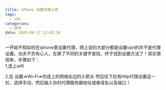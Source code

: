 ```yaml
---
title: iPhone 设置代理上网
tags:
  - iOS
categories:
  - 技术
date: 2025-06-17 12:01:16
---
```


一开始不知如何在iphone里设置代理，网上说的大部分都是设置vpn的并不是代理设置。功夫不负有心人，在换了不同的关键字查找，终于找到设置方法了！其实很简单，步骤如下：  
1,连上wifi

2,在 设置=>Wi-Fi=>你连上的网络右边的小箭头 然后往下拉有http代理设置这一栏，选择手动，然后输入你的代理服务器地址或者域名以及端口！

